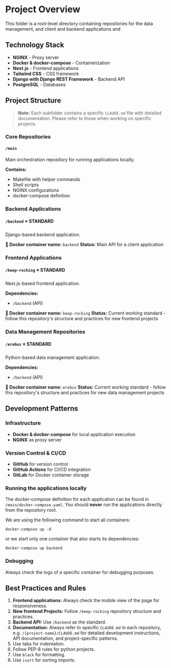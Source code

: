 # Project Overview

This folder is a root-level directory containing repositories for the data management, and client and backend applications and 

## Technology Stack

- **NGINX** - Proxy server
- **Docker & docker-compose** - Containerization
- **Next.js** - Frontend applications
- **Tailwind CSS** - CSS framework
- **Django with Django REST Framework** - Backend API
- **PostgreSQL** - Databases

## Project Structure

> **Note:** Each subfolder contains a specific `CLAUDE.md` file with detailed documentation. Please refer to those when working on specific projects.

### Core Repositories

#### `/main`
Main orchestration repository for running applications locally.

**Contains:**
- Makefile with helper commands
- Shell scripts
- NGINX configurations
- docker-compose definition

### Backend Applications

#### `/backend` ⭐ **STANDARD**
Django-based backend application.

**🐳 Docker container name:** `backend`
**Status:** Main API for a client application


### Frontend Applications

#### `/keep-rocking` ⭐ **STANDARD**
Next.js-based frontend application.

**Dependencies:**
- `/backend` (API)

**🐳 Docker container name:** `keep-rocking`
**Status:** Current working standard - follow this repository's structure and practices for new frontend projects


### Data Management Repositories

#### `/erebus` ⭐ **STANDARD**
Python-based data management application.

**Dependencies:**
- `/backend` (API)

**🐳 Docker container name:** `erebus`
**Status:** Current working standard - follow this repository's structure and practices for new data management projects


## Development Patterns

### Infrastructure
- **Docker & docker-compose** for local application execution
- **NGINX** as proxy server

### Version Control & CI/CD
- **GitHub** for version control
- **GitHub Actions** for CI/CD integration
- **GitLab** for Docker container storage


### Running the applications locally

The docker-compose definition for each application can be found in `/main/docker-compose.yaml`.
You should **never** run the applications directly from the repository root.

We are using the following command to start all containers:

`docker-compose up -d`

or we start only one container that also starts its dependencies:

`docker-compose up backend`


### Debugging

Always check the logs of a specific container for debugging purposes.


## Best Practices and Rules

1. **Frontend applications:** Always check the mobile view of the page for responsiveness.
2. **New frontend Projects:** Follow `/keep-rocking` repository structure and practices.
4. **Backend API:** Use `/backend` as the standard.
5. **Documentation:** Always refer to specific `CLAUDE.md` in each repository, e.g. `/{project-name}/CLAUDE.md` for detailed development instructions, API documentation, and project-specific patterns.
6. Use tabs for indentation.
7. Follow PEP-8 rules for python projects.
8. Use `black` for formatting.
9. Use `isort` for sorting imports.
